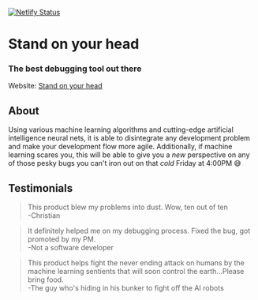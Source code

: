 [![Netlify Status](https://api.netlify.com/api/v1/badges/b4f9e331-940a-459e-a513-f46eb6151fba/deploy-status)](https://app.netlify.com/sites/dazzling-sinoussi-9044bf/deploys)

# Stand on your head
### The best debugging tool out there
Website: [Stand on your head](http://standonyourhead.com)
## About

Using various machine learning algorithms and cutting-edge artificial intelligence neural nets, it is able to disintegrate any development problem and make your development flow more agile. Additionally, if machine learning scares you, this will be able to give you a *_new_* perspective on any of those pesky bugs you can't iron out on that *cold* Friday at 4:00PM :sweat_smile:

## Testimonials

> This product blew my problems into dust. Wow, ten out of ten  
  -Christian

> It definitely helped me on my debugging process. Fixed the bug, got promoted by my PM.  
 -Not a software developer

> This product helps fight the never ending attack on humans by the machine learning sentients that will soon control the earth...Please bring food.  
  -The guy who's hiding in his bunker to fight off the AI robots 
